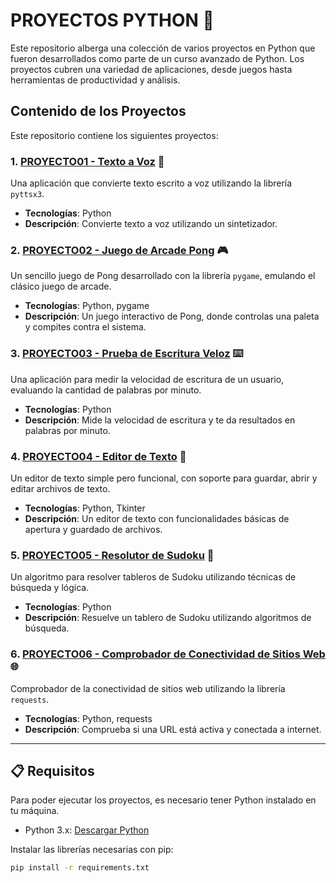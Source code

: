# PROYECTOS PYTHON 🚀

Este repositorio alberga una colección de varios proyectos en Python que fueron desarrollados como parte de un curso avanzado de Python. Los proyectos cubren una variedad de aplicaciones, desde juegos hasta herramientas de productividad y análisis.

## Contenido de los Proyectos

Este repositorio contiene los siguientes proyectos:

### 1. **[PROYECTO01 - Texto a Voz](https://github.com/AlbertoContento/PROYECTO01-Texto-a-Voz)** 📢

Una aplicación que convierte texto escrito a voz utilizando la librería `pyttsx3`.

- **Tecnologías**: Python
- **Descripción**: Convierte texto a voz utilizando un sintetizador.
  
### 2. **[PROYECTO02 - Juego de Arcade Pong](https://github.com/AlbertoContento/PROYECTO02-Juego-de-Arcade-Pong)** 🎮

Un sencillo juego de Pong desarrollado con la librería `pygame`, emulando el clásico juego de arcade.

- **Tecnologías**: Python, pygame
- **Descripción**: Un juego interactivo de Pong, donde controlas una paleta y compites contra el sistema.

### 3. **[PROYECTO03 - Prueba de Escritura Veloz](https://github.com/AlbertoContento/PROYECTO03-Prueba-de-Escritura-Veloz)** ⌨️

Una aplicación para medir la velocidad de escritura de un usuario, evaluando la cantidad de palabras por minuto.

- **Tecnologías**: Python
- **Descripción**: Mide la velocidad de escritura y te da resultados en palabras por minuto.

### 4. **[PROYECTO04 - Editor de Texto](https://github.com/AlbertoContento/PROYECTO04-Editor-de-Texto)** 📝

Un editor de texto simple pero funcional, con soporte para guardar, abrir y editar archivos de texto.

- **Tecnologías**: Python, Tkinter
- **Descripción**: Un editor de texto con funcionalidades básicas de apertura y guardado de archivos.

### 5. **[PROYECTO05 - Resolutor de Sudoku](https://github.com/AlbertoContento/PROYECTO05-Resolutor-de-Sudoku)** 🔢

Un algoritmo para resolver tableros de Sudoku utilizando técnicas de búsqueda y lógica.

- **Tecnologías**: Python
- **Descripción**: Resuelve un tablero de Sudoku utilizando algoritmos de búsqueda.

### 6. **[PROYECTO06 - Comprobador de Conectividad de Sitios Web](https://github.com/AlbertoContento/PROYECTO06-Comprobador-de-Conectividad-de-Sitios-Web)** 🌐

Comprobador de la conectividad de sitios web utilizando la librería `requests`.

- **Tecnologías**: Python, requests
- **Descripción**: Comprueba si una URL está activa y conectada a internet.

---

## 📋 Requisitos

Para poder ejecutar los proyectos, es necesario tener Python instalado en tu máquina.

- Python 3.x: [Descargar Python](https://www.python.org/downloads/)
  
Instalar las librerías necesarias con pip:

```bash
pip install -r requirements.txt
